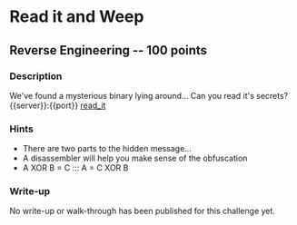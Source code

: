 # Read it and Weep

## Reverse Engineering -- 100 points

### Description

We've found a mysterious binary lying around... Can you read it's secrets? {{server}}:{{port}} [read\_it](./read\_it)

### Hints

* There are two parts to the hidden message...
* A disassembler will help you make sense of the obfuscation
* A XOR B = C ::: A = C XOR B


### Write-up

No write-up or walk-through has been published for this challenge yet.

